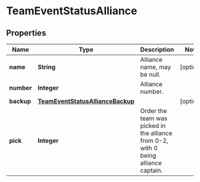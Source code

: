 

# TeamEventStatusAlliance

## Properties

Name | Type | Description | Notes
------------ | ------------- | ------------- | -------------
**name** | **String** | Alliance name, may be null. |  [optional]
**number** | **Integer** | Alliance number. | 
**backup** | [**TeamEventStatusAllianceBackup**](TeamEventStatusAllianceBackup.md) |  |  [optional]
**pick** | **Integer** | Order the team was picked in the alliance from 0-2, with 0 being alliance captain. | 



